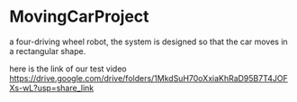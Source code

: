 # MovingCarProject
 a four-driving wheel robot, the system is designed so that the car moves in a rectangular shape.
 
 here is the link of our test video
 https://drive.google.com/drive/folders/1MkdSuH70oXxiaKhRaD95B7T4JOFXs-wL?usp=share_link
